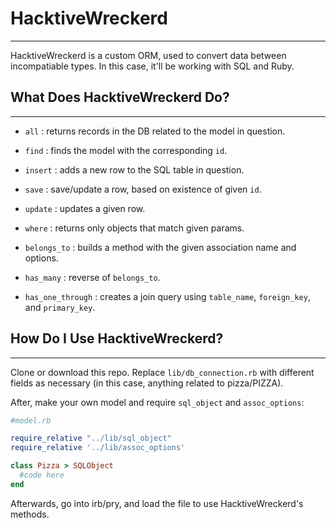 # HacktiveWreckerd
---
HacktiveWreckerd is a custom ORM, used to convert data between incompatiable types. In this case, it'll be working with SQL and Ruby.

## What Does HacktiveWreckerd Do?
---
- `all` : returns records in the DB related to the model in question.
- `find` : finds the model with the corresponding `id`.
- `insert` : adds a new row to the SQL table in question.
- `save` : save/update a row, based on existence of given `id`.
- `update` : updates a given row.
- `where` : returns only objects that match given params.

- `belongs_to` : builds a method with the given association name and options.
- `has_many` : reverse of `belongs_to`.
- `has_one_through` : creates a join query using `table_name`, `foreign_key`, and `primary_key`.

## How Do I Use HacktiveWreckerd?
---
Clone or download this repo. Replace `lib/db_connection.rb` with different fields as necessary (in this case, anything related to pizza/PIZZA).

After, make your own model and require `sql_object` and `assoc_options`:

```ruby
#model.rb

require_relative "../lib/sql_object"
require_relative '../lib/assoc_options'

class Pizza > SQLObject
  #code here
end
```

Afterwards, go into irb/pry, and load the file to use HacktiveWreckerd's methods.
